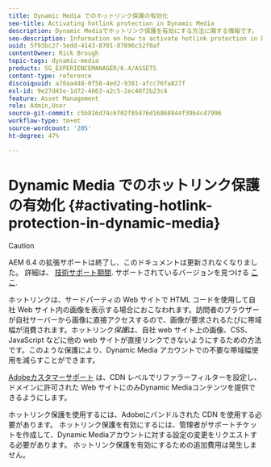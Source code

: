 ```yaml
---
title: Dynamic Media でのホットリンク保護の有効化
seo-title: Activating hotlink protection in Dynamic Media
description: Dynamic Mediaでホットリンク保護を有効にする方法に関する情報です。
seo-description: Information on how to activate hotlink protection in Dynamic Media.
uuid: 5f93bc27-5edd-4143-8701-87896c52f0af
contentOwner: Rick Brough
topic-tags: dynamic-media
products: SG_EXPERIENCEMANAGER/6.4/ASSETS
content-type: reference
discoiquuid: a70aa448-0f58-4ed2-9381-afcc76fa827f
exl-id: 9e27d45e-1d72-4663-a2c5-2ec48f2b23c4
feature: Asset Management
role: Admin,User
source-git-commit: c5b816d74c6f02f85476d16868844f39b4c47996
workflow-type: tm+mt
source-wordcount: '205'
ht-degree: 47%

---
```


# Dynamic Media でのホットリンク保護の有効化 {#activating-hotlink-protection-in-dynamic-media}

>[!CAUTION]
>
>AEM 6.4 の拡張サポートは終了し、このドキュメントは更新されなくなりました。 詳細は、 [技術サポート期間](https://helpx.adobe.com/jp/support/programs/eol-matrix.html). サポートされているバージョンを見つける [ここ](https://experienceleague.adobe.com/docs/?lang=ja).

ホットリンクは、サードパーティの Web サイトで HTML コードを使用して自社 Web サイト内の画像を表示する場合におこなわれます。訪問者のブラウザーが自社サーバーから画像に直接アクセスするので、画像が要求されるたびに帯域幅が消費されます。ホットリンク&#x200B;*保護*&#x200B;は、自社 web サイト上の画像、CSS、JavaScript などに他の web サイトが直接リンクできないようにするための方法です。このような保護により、Dynamic Media アカウントでの不要な帯域幅使用を減らすことができます。

[Adobeカスタマーサポート](https://experienceleague.adobe.com/?support-solution=Experience+Manager&amp;lang=ja#support) は、CDN レベルでリファラーフィルターを設定し、ドメインに許可された Web サイトにのみDynamic Mediaコンテンツを提供できるようにします。

ホットリンク保護を使用するには、Adobeにバンドルされた CDN を使用する必要があります。 ホットリンク保護を有効にするには、管理者がサポートチケットを作成して、Dynamic Mediaアカウントに対する設定の変更をリクエストする必要があります。 ホットリンク保護を有効にするための追加費用は発生しません。
